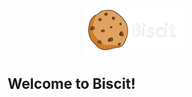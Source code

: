 <p align="center">
  <img src="logo.gif" alt="Biscit logo" width="200"/>
</p>
<p style="text-align: center;"><h1>Welcome to Biscit!</h1></p>
